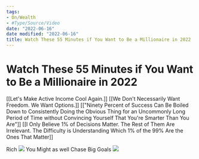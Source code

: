 ```yaml
---
tags:
- On/Wealth
- #Type/Source/Video 
date: "2022-06-16"
date modified: "2022-06-16"
title: Watch These 55 Minutes if You Want to Be a Millionaire in 2022
---
```


# Watch These 55 Minutes if You Want to Be a Millionaire in 2022
[[Let's Make Active Income Cool Again.]]
[[We Don't Necessarily Want Freedom. We Want Options.]]
[["Ninety Percent of Success Can Be Boiled Down to Consistently Doing the Obvious Thing for an Uncommonly Long Period of Time without Convincing Yourself That You're Smarter Than You Are"]]
[[I Only Believe 1% of Decisions Matter. The Rest of Them Are Irrelevant. The Difficulty is Understanding Which 1% of the 99% Are the Ones That Matter]]

Rich
![](https://i.imgur.com/tFIPX8y.png)
You Might as well Chase Big Goals
![](https://i.imgur.com/HBNAtfy.png)
